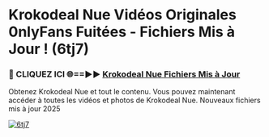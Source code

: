 # Krokodeal Nue Vidéos Originales 0nlyFans Fuitées - Fichiers Mis à Jour ! (6tj7)

<h3>🔴 CLIQUEZ ICI 🌐==►► <a href="https://tinyurl.com/2pmr4ezf" rel="nofollow">Krokodeal Nue Fichiers Mis à Jour</a></h3>

Obtenez Krokodeal Nue et tout le contenu. Vous pouvez maintenant accéder à toutes les vidéos et photos de Krokodeal Nue. Nouveaux fichiers mis à jour 2025

[![6tj7](https://i.imgur.com/6SNvagu.gif)](https://tinyurl.com/2pmr4ezf)
